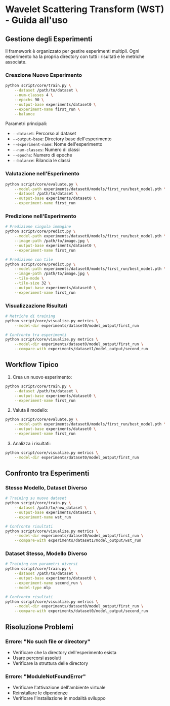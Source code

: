 # Wavelet Scattering Transform (WST) - Guida all'uso

## Gestione degli Esperimenti

Il framework è organizzato per gestire esperimenti multipli. Ogni esperimento ha la propria directory con tutti i risultati e le metriche associate.

### Creazione Nuovo Esperimento

```bash
python script/core/train.py \
    --dataset /path/to/dataset \
    --num-classes 4 \
    --epochs 90 \
    --output-base experiments/dataset0 \
    --experiment-name first_run \
    --balance
```

Parametri principali:
- `--dataset`: Percorso al dataset
- `--output-base`: Directory base dell'esperimento
- `--experiment-name`: Nome dell'esperimento
- `--num-classes`: Numero di classi
- `--epochs`: Numero di epoche
- `--balance`: Bilancia le classi

### Valutazione nell'Esperimento

```bash
python script/core/evaluate.py \
    --model-path experiments/dataset0/models/first_run/best_model.pth \
    --dataset /path/to/dataset \
    --output-base experiments/dataset0 \
    --experiment-name first_run
```

### Predizione nell'Esperimento

```bash
# Predizione singola immagine
python script/core/predict.py \
    --model-path experiments/dataset0/models/first_run/best_model.pth \
    --image-path /path/to/image.jpg \
    --output-base experiments/dataset0 \
    --experiment-name first_run

# Predizione con tile
python script/core/predict.py \
    --model-path experiments/dataset0/models/first_run/best_model.pth \
    --image-path /path/to/image.jpg \
    --tile-mode \
    --tile-size 32 \
    --output-base experiments/dataset0 \
    --experiment-name first_run
```

### Visualizzazione Risultati

```bash
# Metriche di training
python script/core/visualize.py metrics \
    --model-dir experiments/dataset0/model_output/first_run

# Confronto tra esperimenti
python script/core/visualize.py metrics \
    --model-dir experiments/dataset0/model_output/first_run \
    --compare-with experiments/dataset1/model_output/second_run
```

## Workflow Tipico

1. Crea un nuovo esperimento:
```bash
python script/core/train.py \
    --dataset /path/to/dataset \
    --output-base experiments/dataset0 \
    --experiment-name first_run
```

2. Valuta il modello:
```bash
python script/core/evaluate.py \
    --model-path experiments/dataset0/models/first_run/best_model.pth \
    --output-base experiments/dataset0 \
    --experiment-name first_run
```

3. Analizza i risultati:
```bash
python script/core/visualize.py metrics \
    --model-dir experiments/dataset0/model_output/first_run
```

## Confronto tra Esperimenti

### Stesso Modello, Dataset Diverso
```bash
# Training su nuovo dataset
python script/core/train.py \
    --dataset /path/to/new_dataset \
    --output-base experiments/dataset1 \
    --experiment-name wst_run

# Confronto risultati
python script/core/visualize.py metrics \
    --model-dir experiments/dataset0/model_output/first_run \
    --compare-with experiments/dataset1/model_output/wst_run
```

### Dataset Stesso, Modello Diverso
```bash
# Training con parametri diversi
python script/core/train.py \
    --dataset /path/to/dataset \
    --output-base experiments/dataset0 \
    --experiment-name second_run \
    --model-type mlp

# Confronto risultati
python script/core/visualize.py metrics \
    --model-dir experiments/dataset0/model_output/first_run \
    --compare-with experiments/dataset0/model_output/second_run
```

## Risoluzione Problemi

### Errore: "No such file or directory"
- Verificare che la directory dell'esperimento esista
- Usare percorsi assoluti
- Verificare la struttura delle directory

### Errore: "ModuleNotFoundError"
- Verificare l'attivazione dell'ambiente virtuale
- Reinstallare le dipendenze
- Verificare l'installazione in modalità sviluppo
